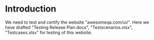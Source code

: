 # Introduction
We need to test and certify the website "awesomeqa.com/ui/".
Here we have drafted "Testing Release Plan.docx", "Testscenarios.xlsx", "Testcases.xlsx" for testing of this website.
